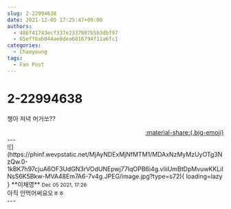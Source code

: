 ```yaml
---
slug: 2-22994638
date: 2021-12-05 17:25:47+09:00
authors:
  - 486f41743ecf337e2337807b5b3dbf97
  - 65eff6ab044ae8dea6816794f11a6fc1
categories:
  - Chaeyoung
tags:
  - Fan Post
---
```


# 2-22994638

<div class="post-container" markdown="1">
<div class="content-container md-sidebar__scrollwrap" markdown="1">

챙아 저녁 머거쏘??

</div>
</div>

<div style="text-align: right;" markdown="1">
<a href="https://weverse.io/fromis9/fanpost/2-22994638" style="text-align: right;">:material-share:{.big-emoji}</a>
</div>
---

<div class="comments-container md-sidebar__scrollwrap" markdown="1">
<div class="comment" markdown="1">
<div class='id-container' markdown="1">
![](https://phinf.wevpstatic.net/MjAyNDExMjNfMTM1/MDAxNzMyMzUyOTg3NzQw.0-1kBK7h97cjuA6OF3UdGN3rVOdUNEpwj77IqOPB6i4g.vliiUmBtDpMvuwKKLiINsS6K5Bkw-MVA48Em7A6-7v4g.JPEG/image.jpg?type=s72){ loading=lazy }
**<span class="artist">이채영</span>** <small>Dec 05 2021, 17:26</small><br>
</div>
<div class='comment-body' markdown="1">
아직 안먹어써요오ㅎㅎ
</div>
</div>
</div>
---
